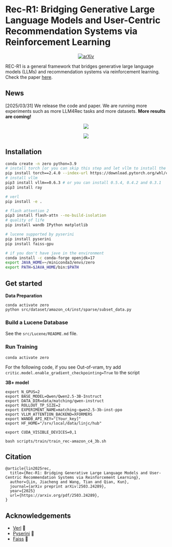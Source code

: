 # Rec-R1: Bridging Generative Large Language Models and User-Centric Recommendation Systems via Reinforcement Learning

<p align="center">
  <a href="https://arxiv.org/pdf/2503.24289">
    <img src="https://img.shields.io/badge/arXiv-2503.00223-b31b1b.svg" alt="arXiv">
  </a>
</p>

REC-R1 is a general framework that bridges generative large language models (LLMs) and recommendation systems via reinforcement learning. Check the paper [here](https://arxiv.org/pdf/2503.24289).

## News
[2025/03/31] We release the code and paper. We are running more experiments such as more LLM4Rec tasks and more datasets. **More results are coming!**

<p align="center">
  <img  src="resources/llm4rec.png" />
</p>

<p align="center">
  <img  src="resources/rec-r1-compa.png" />
</p>

## Installation

```bash
conda create -n zero python=3.9
# install torch [or you can skip this step and let vllm to install the correct version for you]
pip install torch==2.4.0 --index-url https://download.pytorch.org/whl/cu121
# install vllm
pip3 install vllm==0.6.3 # or you can install 0.5.4, 0.4.2 and 0.3.1
pip3 install ray

# verl
pip install -e .

# flash attention 2
pip3 install flash-attn --no-build-isolation
# quality of life
pip install wandb IPython matplotlib

# lucene supported by pyserini
pip install pyserini
pip install faiss-gpu

# if you don't have jave in the environment
conda install -c conda-forge openjdk=17
export JAVA_HOME=~/miniconda3/envs/zero
export PATH=$JAVA_HOME/bin:$PATH
```


## Get started

**Data Preparation**
```
conda activate zero
python src/dataset/amazon_c4/inst/sparse/subset_data.py
```

### Build a Lucene Database
See the `src/Lucene/README.md` file.

### Run Training
```
conda activate zero
```

For the following code, if you see Out-of-vram, try add `critic.model.enable_gradient_checkpointing=True` to the script


**3B+ model**
```
export N_GPUS=2
export BASE_MODEL=Qwen/Qwen2.5-3B-Instruct
export DATA_DIR=data/matching/qwen-instruct
export ROLLOUT_TP_SIZE=2
export EXPERIMENT_NAME=matching-qwen2.5-3b-inst-ppo
export VLLM_ATTENTION_BACKEND=XFORMERS
export WANDB_API_KEY="[Your_key]"
export HF_HOME="/srv/local/data/linjc/hub"

export CUDA_VISIBLE_DEVICES=0,1

bash scripts/train/train_rec-amazon_c4_3b.sh
```

## Citation
```
@article{lin2025rec,
  title={Rec-R1: Bridging Generative Large Language Models and User-Centric Recommendation Systems via Reinforcement Learning},
  author={Lin, Jiacheng and Wang, Tian and Qian, Kun},
  journal={arXiv preprint arXiv:2503.24289},
  year={2025}
  url={https://arxiv.org/pdf/2503.24289}, 
}
```

## Acknowledgements
- [Verl](https://github.com/volcengine/verl) 🔗
- [Pyserini](https://github.com/castorini/pyserini) 🔗
- [Faiss](https://github.com/facebookresearch/faiss) 🔗